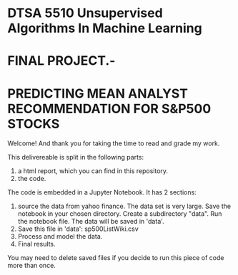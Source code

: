 DTSA 5510 Unsupervised Algorithms In Machine Learning
======================================================
FINAL PROJECT.-
==============
PREDICTING MEAN ANALYST RECOMMENDATION FOR S&P500 STOCKS
==========================================================
Welcome! And thank you for taking the time to read and grade my work.

This delivereable is split in the following parts:
1) a html report, which you can find in this repository.
2) the code.

The code is embedded in a Jupyter Notebook. It has 2 sections:
1) source the data from yahoo finance. The data set is very large.
Save the notebook in your chosen directory.
Create a subdirectory "data".
Run the notebook file. The data will be saved in 'data'.
2) Save this file in 'data': sp500ListWiki.csv
3) Process and model the data.
4) Final results.

You may need to delete saved files if you decide to run this piece of code more than once.
